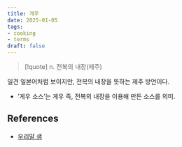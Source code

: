```yaml
---
title: 게우
date: 2025-01-05
tags:
- cooking
- terms
draft: false
---
```


> [!quote]
> n. 전복의 내장(제주)

일견 일본어처럼 보이지만, 전복의 내장을 뜻하는 제주 방언이다.
- ’게우 소스’는 게우 즉, 전복의 내장을 이용해 만든 소스를 의미.


## References
- [우리말 샘](https://opendict.korean.go.kr/dictionary/view?sense_no=715329&viewType=confirm)